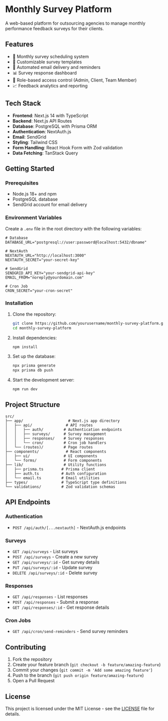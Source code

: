 # Monthly Survey Platform

A web-based platform for outsourcing agencies to manage monthly performance feedback surveys for their clients.

## Features

- 🔄 Monthly survey scheduling system
- 📝 Customizable survey templates
- 📧 Automated email delivery and reminders
- 📊 Survey response dashboard
- 👥 Role-based access control (Admin, Client, Team Member)
- 📈 Feedback analytics and reporting

## Tech Stack

- **Frontend**: Next.js 14 with TypeScript
- **Backend**: Next.js API Routes
- **Database**: PostgreSQL with Prisma ORM
- **Authentication**: NextAuth.js
- **Email**: SendGrid
- **Styling**: Tailwind CSS
- **Form Handling**: React Hook Form with Zod validation
- **Data Fetching**: TanStack Query

## Getting Started

### Prerequisites

- Node.js 18+ and npm
- PostgreSQL database
- SendGrid account for email delivery

### Environment Variables

Create a `.env` file in the root directory with the following variables:

```env
# Database
DATABASE_URL="postgresql://user:password@localhost:5432/dbname"

# NextAuth
NEXTAUTH_URL="http://localhost:3000"
NEXTAUTH_SECRET="your-secret-key"

# SendGrid
SENDGRID_API_KEY="your-sendgrid-api-key"
EMAIL_FROM="noreply@yourdomain.com"

# Cron Job
CRON_SECRET="your-cron-secret"
```

### Installation

1. Clone the repository:
   ```bash
   git clone https://github.com/yourusername/monthly-survey-platform.git
   cd monthly-survey-platform
   ```

2. Install dependencies:
   ```bash
   npm install
   ```

3. Set up the database:
   ```bash
   npx prisma generate
   npx prisma db push
   ```

4. Start the development server:
   ```bash
   npm run dev
   ```

## Project Structure

```
src/
├── app/                    # Next.js app directory
│   ├── api/               # API routes
│   │   ├── auth/         # Authentication endpoints
│   │   ├── surveys/      # Survey management
│   │   ├── responses/    # Survey responses
│   │   └── cron/         # Cron job handlers
│   └── (routes)/         # Page routes
├── components/            # React components
│   ├── ui/               # UI components
│   └── forms/            # Form components
├── lib/                  # Utility functions
│   ├── prisma.ts        # Prisma client
│   ├── auth.ts          # Auth configuration
│   └── email.ts         # Email utilities
├── types/               # TypeScript type definitions
└── validations/         # Zod validation schemas
```

## API Endpoints

### Authentication
- `POST /api/auth/[...nextauth]` - NextAuth.js endpoints

### Surveys
- `GET /api/surveys` - List surveys
- `POST /api/surveys` - Create a new survey
- `GET /api/surveys/:id` - Get survey details
- `PUT /api/surveys/:id` - Update survey
- `DELETE /api/surveys/:id` - Delete survey

### Responses
- `GET /api/responses` - List responses
- `POST /api/responses` - Submit a response
- `GET /api/responses/:id` - Get response details

### Cron Jobs
- `GET /api/cron/send-reminders` - Send survey reminders

## Contributing

1. Fork the repository
2. Create your feature branch (`git checkout -b feature/amazing-feature`)
3. Commit your changes (`git commit -m 'Add some amazing feature'`)
4. Push to the branch (`git push origin feature/amazing-feature`)
5. Open a Pull Request

## License

This project is licensed under the MIT License - see the [LICENSE](LICENSE) file for details.
